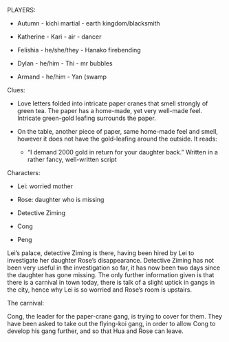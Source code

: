 

PLAYERS:

- Autumn - kichi martial - earth kingdom/blacksmith

- Katherine - Kari - air - dancer

- Felishia - he/she/they - Hanako firebending

- Dylan - he/him - Thi - mr bubbles

- Armand - he/him - Yan (swamp

Clues:

- Love letters folded into intricate paper cranes that smell strongly of green tea. The paper has a home-made, yet very well-made feel. Intricate green-gold leafing surrounds the paper.

- On the table, another piece of paper, same home-made feel and smell, however it does not have the gold-leafing around the outside. It reads:
    - “I demand 2000 gold in return for your daughter back.” Written in a rather fancy, well-written script

Characters:

- Lei: worried mother

- Rose: daughter who is missing

- Detective Ziming

- Cong

- Peng

Lei’s palace, detective Ziming is there, having been hired by Lei to investigate her daughter Rose’s disappearance. Detective Ziming has not been very useful in the investigation so far, it has now been two days since the daughter has gone missing. The only further information given is that there is a carnival in town today, there is talk of a slight uptick in gangs in the city, hence why Lei is so worried and Rose’s room is upstairs.

The carnival:

Cong, the leader for the paper-crane gang, is trying to cover for them. They have been asked to take out the flying-koi gang, in order to allow Cong to develop his gang further, and so that Hua and Rose can leave.